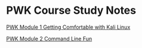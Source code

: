 # PWK Course Study Notes

[PWK Module 1 Getting Comfortable with Kali Linux](Getting-Comfortable-with-Kali-Linux/)

[PWK Module 2 Command Line Fun](Command-Line-Fun/)
